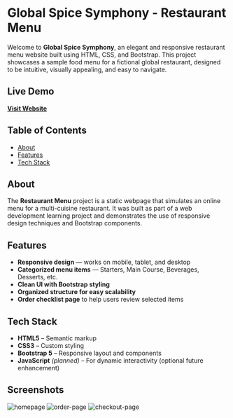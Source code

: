# Global Spice Symphony - Restaurant Menu

Welcome to **Global Spice Symphony**, an elegant and responsive restaurant menu website built using HTML, CSS, and Bootstrap. This project showcases a sample food menu for a fictional global restaurant, designed to be intuitive, visually appealing, and easy to navigate.

## Live Demo

**[Visit Website](https://cosmicbeast.github.io/resturant-menu/)**


## Table of Contents

- [About](#about)
- [Features](#features)
- [Tech Stack](#tech-stack)

## About

The **Restaurant Menu** project is a static webpage that simulates an online menu for a multi-cuisine restaurant. It was built as part of a web development learning project and demonstrates the use of responsive design techniques and Bootstrap components.


## Features

- **Responsive design** — works on mobile, tablet, and desktop
- **Categorized menu items** — Starters, Main Course, Beverages, Desserts, etc.
- **Clean UI with Bootstrap styling**
- **Organized structure for easy scalability**
- **Order checklist page** to help users review selected items


## Tech Stack

- **HTML5** – Semantic markup
- **CSS3** – Custom styling
- **Bootstrap 5** – Responsive layout and components
- **JavaScript** *(planned)* – For dynamic interactivity (optional future enhancement)


## Screenshots

![homepage](https://github.com/Cosmicbeast/resturant-menu/blob/main/images/homepage.png)
![order-page](https://github.com/Cosmicbeast/resturant-menu/blob/main/images/orderpage.png)
![checkout-page](https://github.com/Cosmicbeast/resturant-menu/blob/main/images/checkout.png)
